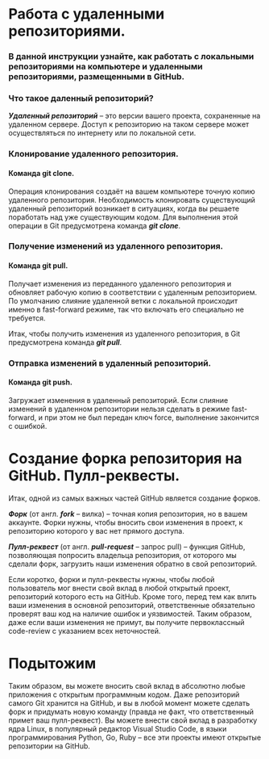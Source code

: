 # Работа с удаленными репозиториями.

### В данной инструкции узнайте, как работать с локальными репозиториями на компьютере и удаленными репозиториями, размещенными в GitHub.

### Что такое даленный репозиторий?

 _**Удаленный репозиторий**_ – это версии вашего проекта, сохраненные на удаленном сервере. Доступ к репозиторию на таком сервере может осуществляться по интернету или по локальной сети.

### Клонирование удаленного репозитория.
#### Команда git clone.

Операция клонирования создаёт на вашем компьютере точную копию удаленного репозитория. Необходимость клонировать существующий удаленный репозиторий возникает в ситуациях, когда вы решаете поработать над уже существующим кодом. Для выполнения этой операции в Git предусмотрена команда _**git clone**_.

### Получение изменений из удаленного репозитория.
#### Команда git pull.

Получает изменения из переданного удаленного репозитория и обновляет рабочую копию в соответствии с удаленным репозиторием. По умолчанию слияние удаленной ветки с локальной происходит именно в fast-forward режиме, так что включать его специально не требуется. 

Итак, чтобы получить изменения из удаленного репозитория, в Git предусмотрена команда _**git pull**_.

### Отправка изменений в удаленный репозиторий.
#### Команда git push.

Загружает изменения в удаленный репозиторий. Если слияние изменений в удаленном репозитории нельзя сделать в режиме fast-forward, и при этом не был передан ключ force, выполнение закончится с ошибкой.

# Создание форка репозитория на GitHub. Пулл-реквесты.

Итак, одной из самых важных частей GitHub является создание форков.

_**Форк**_ (от англ. _**fork**_ – вилка) – точная копия репозитория, но в вашем аккаунте. Форки нужны, чтобы вносить свои изменения в проект, к репозиторию которого у вас нет прямого доступа.

_**Пулл-реквест**_ (от англ. _**pull-request**_ – запрос pull) – функция GitHub, позволяющая попросить владельца репозитория, от которого мы сделали форк, загрузить наши изменения обратно в свой репозиторий.

Если коротко, форки и пулл-реквесты нужны, чтобы любой пользователь мог внести свой вклад в любой открытый проект, репозиторий которого есть на GitHub. Кроме того, перед тем как влить ваши изменения в основной репозиторий, ответственные обязательно проверят ваш код на наличие ошибок и уязвимостей. Таким образом, даже если ваши изменения не примут, вы получите первоклассный code-review с указанием всех неточностей.

# Подытожим
Таким образом, вы можете вносить свой вклад в абсолютно любые приложения с открытым программным кодом. Даже репозиторий самого Git хранится на GitHub, и вы в любой момент можете сделать форк и придумать новую команду (правда не факт, что ответственный примет ваш пулл-реквест). Вы можете внести свой вклад в разработку ядра Linux, в популярный редактор Visual Studio Code, в языки программирования Python, Go, Ruby – все эти проекты имеют открытые репозитории на GitHub.



